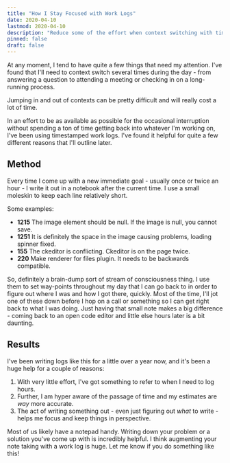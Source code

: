 ```yaml
---
title: "How I Stay Focused with Work Logs"
date: 2020-04-10
lastmod: 2020-04-10
description: "Reduce some of the effort when context switching with timestamped work logs."
pinned: false
draft: false
---
```


At any moment, I tend to have quite a few things that need my attention. I've found that I'll need to 
context switch several times during the day - from answering a question to attending a meeting or checking in
on a long-running process.

Jumping in and out of contexts can be pretty difficult and will really cost a lot of time.

In an effort to be as available as possible for the occasional interruption without spending a ton of time getting
back into whatever I'm working on, I've been using timestamped work logs. I've found it helpful for quite a few 
different reasons that I'll outline later.

## Method

Every time I come up with a new immediate goal - usually once or twice an hour - I write it out in a notebook
after the current time. I use a small moleskin to keep each line relatively short.

Some examples:

- **1215** The image element should be null. If the image is null, you cannot save.
- **1251** It is definitely the space in the image causing problems, loading spinner fixed.
- **155** The ckeditor is conflicting. Ckeditor is on the page twice.
- **220** Make renderer for files plugin. It needs to be backwards compatible.

So, definitely a brain-dump sort of stream of consciousness thing. I use them to set
way-points throughout my day that I can go back to in order to figure out where I was and how I got there, quickly. 
Most of the time, I'll jot one of these down before I hop on a call or something so I can get right back to
what I was doing. Just having that small note makes a big difference - coming back to an open code editor and
little else hours later is a bit daunting.

## Results

I've been writing logs like this for a little over a year now, and it's been a huge help for a couple of reasons:

1. With very little effort, I've got something to refer to when I need to log hours.
2. Further, I am hyper aware of the passage of time and my estimates are *way* more accurate. 
3. The act of writing something out - even just figuring out *what* to write - helps me focus and keep things in perspective.

Most of us likely have a notepad handy. Writing down your problem or a solution you've come up with is
incredibly helpful. I think augmenting your note taking with a work log is huge. Let me know if you do something
like this!